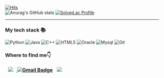 <!--
**hiwhwnsgh/hiwhwnsgh** is a ✨ _special_ ✨ repository because its `README.md` (this file) appears on your GitHub profile.

Here are some ideas to get you started:

- 🔭 I’m currently working on ...
- 🌱 I’m currently learning ...
- 👯 I’m looking to collaborate on ...
- 🤔 I’m looking for help with ...
- 💬 Ask me about ...
- 📫 How to reach me: ...
- 😄 Pronouns: ...
- ⚡ Fun fact: ...
-->
[![Hits](https://hits.seeyoufarm.com/api/count/incr/badge.svg?url=https%3A%2F%2Fgithub.com%2Fhiwhwnsgh&count_bg=%235F84D7&title_bg=%235F84D7&icon=&icon_color=%23E7E7E7&title=hits&edge_flat=false)](https://hits.seeyoufarm.com)
<br>
![Anurag's GitHub stats](https://github-readme-stats.vercel.app/api?username=hiwhwnsgh&show_icons=true&theme=radical) [![Solved.ac
Profile](http://mazassumnida.wtf/api/v2/generate_badge?boj=hiwhwnsgh)](https://solved.ac/hiwhwnsgh)
<hr> <h3>My tech stack 📚</h3> </hr>

![Python](https://img.shields.io/badge/Python-3776AB?style=for-the-badge&logo=Python&logoColor=white)
![Java](https://img.shields.io/badge/Java-red?&style=for-the-badge&logo=Java&logoColor=white)
![C++](https://img.shields.io/badge/C++-00599C?style=for-the-badge&amp;logo=C%2B%2B&amp;logoColor=white)
![HTML5](https://img.shields.io/badge/-HTML5-E34F26?style=for-the-badge&amp;logo=html5&amp;logoColor=white)
![Oracle](https://img.shields.io/badge/Oracle-F80000?style=for-the-badge&amp;logo=Oracle&amp;logoColor=white)
![Mysql](https://img.shields.io/badge/Mysql-4479A1?style=for-the-badge&amp;logo=Mysql&amp;logoColor=white)
![Git](https://img.shields.io/badge/git-F05032?style=for-the-badge&amp;logo=git&amp;logoColor=white)

<h3><strong>Where to find me</strong><span class="emoji">👇</span><h3>

<a href="https://www.github.com/hiwhwnsgh" target="_blank" rel="noopener"><img class="alignleft" style="height: auto; margin-left: 10px; margin-right: 10px;" src="http://img.shields.io/badge/-github-181717?style=flat&amp;logo=Github&amp;link=https://www.github.com/hiwhwnsgh/" /> [![Gmail Badge](https://img.shields.io/badge/Gmail-D14836?style=flat&logo=Gmail&logoColor=white)](mailto:hiwhwnsgh@gmail.com)  <a href="https://www.instagram.com/junho1838/" target="_blank"><img style="height: auto; margin-left: 10px; margin-right: 10px;" src="http://img.shields.io/badge/-Instargram-ff69b4?style=flat&amp;logo=Instagram&amp;link=https://www.instagram.com/junho1838/" /></a>


